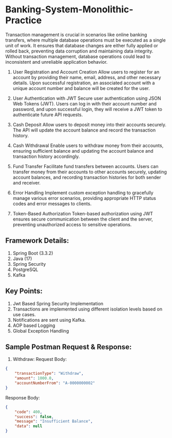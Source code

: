 # Banking-System-Monolithic-Practice

Transaction management is crucial in scenarios like online banking transfers, where multiple database operations must be executed as a single unit of work. It ensures that database changes are either fully applied or rolled back, preventing data corruption and maintaining data integrity. Without transaction management, database operations could lead to inconsistent and unreliable application behavior.

1. User Registration and Account Creation
Allow users to register for an account by providing their name, email, address, and other necessary details. Upon successful registration, an associated account with a unique account number and balance will be created for the user.

2. User Authentication with JWT
Secure user authentication using JSON Web Tokens (JWT). Users can log in with their account number and password, and upon successful login, they will receive a JWT token to authenticate future API requests.

3. Cash Deposit
Allow users to deposit money into their accounts securely. The API will update the account balance and record the transaction history.

4. Cash Withdrawal
Enable users to withdraw money from their accounts, ensuring sufficient balance and updating the account balance and transaction history accordingly.

5. Fund Transfer
Facilitate fund transfers between accounts. Users can transfer money from their accounts to other accounts securely, updating account balances, and recording transaction histories for both sender and receiver.

6. Error Handling
Implement custom exception handling to gracefully manage various error scenarios, providing appropriate HTTP status codes and error messages to clients.

7. Token-Based Authorization
Token-based authorization using JWT ensures secure communication between the client and the server, preventing unauthorized access to sensitive operations.

## Framework Details:
1. Spring Boot (3.3.2)
2. Java (17)
3. Spring Security
4. PostgreSQL
5. Kafka

## Key Points:
1. Jwt Based Spring Security Implementation
2. Transactions are implemented using different isolation levels based on use cases.
3. Notifications are sent using Kafka.
4. AOP based Logging
5. Global Exception Handling

## Sample Postman Request & Response:

1. Withdraw:
Request Body:
```json
{
    "transactionType": "Withdraw",
    "amount": 1000.0,
    "accountNumberFrom": "A-0000000002"
}
```
Response Body:
```json
{
    "code": 400,
    "success": false,
    "message": "Insufficient Balance",
    "data": null
}
```

